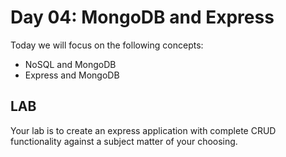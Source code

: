 # Day 04: MongoDB and Express
Today we will focus on the following concepts:
* NoSQL and MongoDB
* Express and MongoDB

## LAB
Your lab is to create an express application with complete CRUD functionality against a subject matter of your choosing.